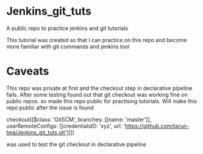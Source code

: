 # Jenkins_git_tuts
A public repo to practice jenkins and git tutorials

This tutorial was created so that I can practice on this repo and become more familiar with git commands and jenkins tool


# Caveats
This repo was private at first and the checkout step in declarative pipeline fails. After some testing found out that git checkout was working fine on public repos.
so made this repo public for practising tutorials.
Will make this repo public after the issue is found

checkout([$class: 'GitSCM', branches: [[name: 'master']], 
     userRemoteConfigs: [[credentialsID: 'xyz', url: 'https://github.com/tarun-teja/Jenkins_git_tuts.git']]])

was used to test the git checkout in declarative pipeline
